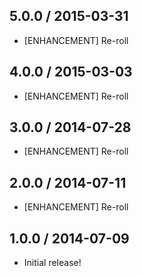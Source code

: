 ## 5.0.0 / 2015-03-31

* [ENHANCEMENT] Re-roll

## 4.0.0 / 2015-03-03

* [ENHANCEMENT] Re-roll

## 3.0.0 / 2014-07-28

* [ENHANCEMENT] Re-roll

## 2.0.0 / 2014-07-11

* [ENHANCEMENT] Re-roll

## 1.0.0 / 2014-07-09

* Initial release!
